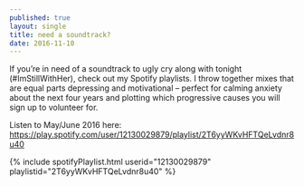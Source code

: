 ```yaml
---
published: true
layout: single
title: need a soundtrack?
date: 2016-11-10
---
```

If you’re in need of a soundtrack to ugly cry along with tonight (#ImStillWithHer), check out my Spotify playlists. I throw together mixes that are equal parts depressing and motivational – perfect for calming anxiety about the next four years and plotting which progressive causes you will sign up to volunteer for.

Listen to May/June 2016 here: https://play.spotify.com/user/12130029879/playlist/2T6yyWKvHFTQeLvdnr8u40

{% include spotifyPlaylist.html userid="12130029879" playlistid="2T6yyWKvHFTQeLvdnr8u40" %}
